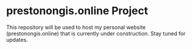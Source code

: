 # prestonongis.online Project

This repository will be used to host my personal website (prestonongis.online) that is currently under construction. Stay tuned for updates.
